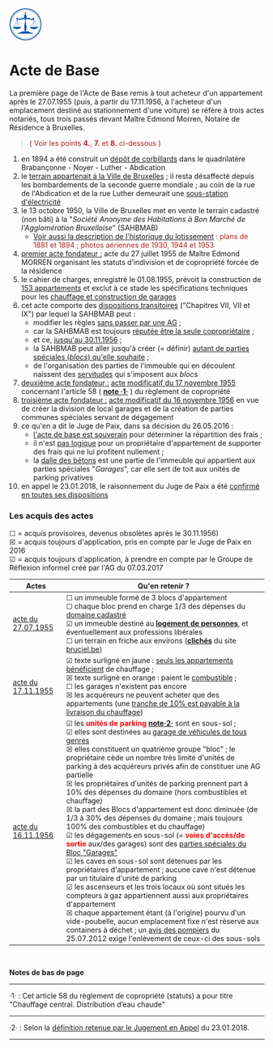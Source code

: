 <link rel="stylesheet" href="normal4.css" type="text/css" />

![](icon_justice.png)

# Acte de Base

La première page de l'Acte de Base remis à tout acheteur d'un appartement après le 27.07.1955 (puis, à partir du 17.11.1956, à l'acheteur d'un emplacement destiné au stationnement d'une voiture) se réfère à trois actes notariés, tous trois passés devant Maître Edmond Morren, Notaire de Résidence à Bruxelles.

> <font color="#b22222">( Voir les points <b>4.</b>, <b>7.</b> et <b>8.</b> ci-dessous )</font>

1. en 1894 a été construit un [dépôt de corbillards](http://www.irismonument.be/fr.Bruxelles_Extension_Est.Avenue_de_la_Brabanconne.html) dans le quadrilatère Brabançonne - Noyer - Luther - Abdication 
2. le [terrain appartenait à la Ville de Bruxelles](acte2_p2.png) ; il resta désaffecté depuis les bombardements de la seconde guerre mondiale ; au coin de la rue de l'Abdication et de la rue Luther demeurait une [sous-station d'électricité](1894.png)
3. le 13 octobre 1950, la Ville de Bruxelles met en vente le terrain cadastré (non bâti) à la "*Société Anonyme des Habitations à Bon Marché de l'Agglomération Bruxelloise*" (SAHBMAB)
    * [Voir aussi la description de l'historique du lotissement](bruciel.md) <font color="#b22222"> : plans de 1881 et 1894 ; photos aériennes de 1930, 1944 et 1953</font>
4. <u>premier acte fondateur :</u> acte du 27 juillet 1955 de Maître Edmond MORREN organisant les statuts d’indivision et de copropriété forcée de la
résidence
5. le cahier de charges, enregistré le 01.08.1955, prévoit la construction de [153 appartements](CdeCh_objet.png) et exclut à ce stade les spécifications techniques pour les [chauffage et construction de garages](CdeCh_art1.png) 
6. cet acte comporte des [dispositions transitoires](Acte_Base_dispositions_transitoires.pdf) ("Chapitres VII, VII et IX") par lequel la SAHBMAB peut :
    * modifier les règles [sans passer par une AG](acte1_chapitre7.png) ;
    * car la SAHBMAB est toujours [réputée être la seule copropriétaire](acte2_p2_2.png) ;
    * et ce, [jusqu'au 30.11.1956](acte1_chapitre9.png) ;
    * la SAHBMAB peut aller jusqu'à créer (= définir) [autant de parties spéciales (*blocs*) qu'elle souhaite](acte1_chapitre7.png) ;
    * de l'organisation des parties de l'immeuble qui en découlent naissent des [servitudes](servitude.md) qui s'imposent aux *blocs*
7. <u>deuxième acte fondateur :</u> [acte modificatif du 17 novembre 1955](acte2_19551117.pdf) concernant l'article 58  ( <a href="#footnote"><b>note &middot;1&middot;</b></a> ) du règlement de copropriété
8. <u>troisième acte fondateur :</u> [acte modificatif du 16 novembre 1956](acte3_19561116.pdf) en vue de créer la division de local garages et de la création de parties communes spéciales servant de dégagement
9. ce qu'en a dit le Juge de Paix, dans sa décision du 26.05.2016 :
    * [l'acte de base est souverain](acte_in_JP2016_1.png) pour déterminer la répartition des frais ;
    * il n'est [pas logique](acte_in_JP2016_2.png) pour un propriétaire d'appartement de supporter des frais qui ne lui profitent nullement ;
    * la [dalle des bétons](acte_in_JP2016_3.png) est une partie de l'immeuble qui appartient aux parties spéciales "*Garages*", car elle sert de toit aux unités de parking privatives
10. en appel le 23.01.2018, le raisonnement du Juge de Paix a été [confirmé en toutes ses dispositions](appel.png)

### Les acquis des actes

&#x2610; = acquis provisoires,  devenus obsolètes après le 30.11.1956)  
&#x2612; = acquis toujours d'application, pris en compte par le Juge de Paix en 2016  
&#x2611; = acquis toujours d'application, à prendre en compte par le Groupe de Réflexion informel créé par l'AG du 07.03.2017

| Actes | Qu'en retenir ? |
| --- | --- |
| [acte du 27.07.1955](acte_19550727.png) | &#x2610; un immeuble formé de 3 blocs d'appartement<br>&#x2610; chaque bloc prend en charge 1/3 des dépenses du [domaine cadastré](https://docs.google.com/spreadsheets/d/1ROmm1ke82EWqpkRzyXTimypGZGgprYYY51rrutabcL4/edit?usp=sharing)<br>&#x2611; un immeuble destiné au [**logement de personnes**](art64_1955.png), et éventuellement aux professions libérales<br>&#x2610; un terrain en friche aux environs ([**clichés**](bruciel.md) du site [bruciel.be](http://bruciel.brussels/)) |
| [acte du 17.11.1955](acte_19551117.png) | &#x2611; texte surligné en jaune : [seuls les appartements bénéficient](art58.png) de chauffage ;<br>&#x2612; texte surligné en orange : paient le [combustible](art58.png) ;<br>&#x2610; les garages n'existent pas encore<br>&#x2612; les acquéreurs ne peuvent acheter que des appartements (une [tranche de 10% est payable à la livraison du chauffage](chapitre9_tranches.png))  |
| [acte du 16.11.1956](acte_19561116.png) | &#x2611; les <font color="red"><b>unités de parking</b></font> <a href="#footnote"><b>note&middot;2&middot;</b></a> sont en sous-sol ;<br>&#x2611; elles sont destinées au [garage de véhicules de tous genres](art64_1956.png)<br>&#x2612; elles constituent un quatrième groupe "bloc" ; le propriétaire cède un nombre très limité d'unités de parking à des acquéreurs privés afin de constituer une AG partielle<br>&#x2612; les propriétaires d'unités de parking prennent part à 10% des dépenses du domaine (hors combustibles et chauffage)<br>&#x2612; la part des Blocs d'appartement est donc diminuée (de 1/3 à 30% des dépenses du domaine ; mais toujours 100% des combustibles et du chauffage)<br>&#x2611; les dégagements en sous-sol (= <font color="red"><b>voies d'accès/de sortie</b></font> aux/des garages) sont des [parties spéciales du Bloc "Garages"](acte3_allees_garages.png)<br>&#x2611; les caves en sous-sol sont détenues par les propriétaires d'appartement ; aucune cave n'est détenue par un titulaire d'unité de parking<br>&#x2611; les ascenseurs et les trois locaux où sont situés les compteurs à gaz appartiennent aussi aux propriétaires d'appartement<br>&#x2612; chaque appartement étant (à l'origine) pourvu d'un vide-poubelle, aucun emplacement fixe n'est réservé aux containers à déchet ; un [avis des pompiers](https://docs.google.com/viewer?a=v&pid=sites&srcid=ZGVmYXVsdGRvbWFpbnxicmFiODBpbnZlbnQyMDE2fGd4Ojc4ODk3ZDVkOGI5N2MwMjk) du 25.07.2012 exige l'enlèvement de ceux-ci des sous-sols |


&nbsp;

<a name="footnote"><b>Notes de bas de page</b></a>

----

&middot;1&middot; : Cet article 58 du règlement de copropriété (statuts) a pour titre "Chauffage central. Distribution d’eau chaude"

---

&middot;2&middot; : Selon la [définition retenue par le Jugement en Appel](appel_p2.png) du 23.01.2018.

---
